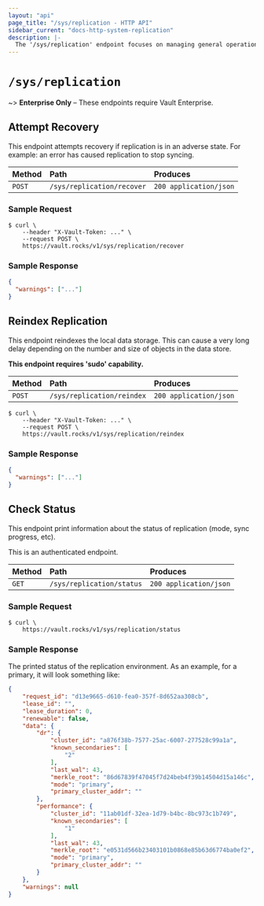 ```yaml
---
layout: "api"
page_title: "/sys/replication - HTTP API"
sidebar_current: "docs-http-system-replication"
description: |-
  The '/sys/replication' endpoint focuses on managing general operations in Vault Enterprise replication
---
```


# `/sys/replication`

~> **Enterprise Only** – These endpoints require Vault Enterprise.

## Attempt Recovery

This endpoint attempts recovery if replication is in an adverse state. For
example: an error has caused replication to stop syncing.

| Method   | Path                         | Produces               |
| :------- | :--------------------------- | :--------------------- |
| `POST`   | `/sys/replication/recover`   | `200 application/json` |

### Sample Request

```
$ curl \
    --header "X-Vault-Token: ..." \
    --request POST \
    https://vault.rocks/v1/sys/replication/recover
```

### Sample Response

```json
{
  "warnings": ["..."]
}
```

## Reindex Replication

This endpoint reindexes the local data storage. This can cause a very long delay
depending on the number and size of objects in the data store.

**This endpoint requires 'sudo' capability.**

| Method   | Path                         | Produces               |
| :------- | :--------------------------- | :--------------------- |
| `POST`   | `/sys/replication/reindex`   | `200 application/json` |

```
$ curl \
    --header "X-Vault-Token: ..." \
    --request POST \
    https://vault.rocks/v1/sys/replication/reindex
```

### Sample Response

```json
{
  "warnings": ["..."]
}
```

## Check Status

This endpoint print information about the status of replication (mode,
sync progress, etc).

This is an authenticated endpoint.

| Method   | Path                         | Produces               |
| :------- | :--------------------------- | :--------------------- |
| `GET`    | `/sys/replication/status`    | `200 application/json` |

### Sample Request

```
$ curl \
    https://vault.rocks/v1/sys/replication/status
```

### Sample Response

The printed status of the replication environment. As an example, for a
primary, it will look something like:

```json
{
	"request_id": "d13e9665-d610-fea0-357f-8d652aa308cb",
	"lease_id": "",
	"lease_duration": 0,
	"renewable": false,
	"data": {
		"dr": {
			"cluster_id": "a876f38b-7577-25ac-6007-277528c99a1a",
			"known_secondaries": [
				"2"
			],
			"last_wal": 43,
			"merkle_root": "86d67839f47045f7d24beb4f39b14504d15a146c",
			"mode": "primary",
			"primary_cluster_addr": ""
		},
		"performance": {
			"cluster_id": "11ab01df-32ea-1d79-b4bc-8bc973c1b749",
			"known_secondaries": [
				"1"
			],
			"last_wal": 43,
			"merkle_root": "e0531d566b23403101b0868e85b63d6774ba0ef2",
			"mode": "primary",
			"primary_cluster_addr": ""
		}
	},
	"warnings": null
}
```
